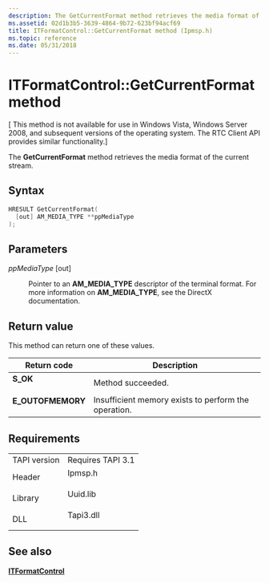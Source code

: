 ```yaml
---
description: The GetCurrentFormat method retrieves the media format of the current stream.
ms.assetid: 02d1b3b5-3639-4864-9b72-623bf94acf69
title: ITFormatControl::GetCurrentFormat method (Ipmsp.h)
ms.topic: reference
ms.date: 05/31/2018
---
```


# ITFormatControl::GetCurrentFormat method

\[ This method is not available for use in Windows Vista, Windows Server 2008, and subsequent versions of the operating system. The RTC Client API provides similar functionality.\]

The **GetCurrentFormat** method retrieves the media format of the current stream.

## Syntax


```C++
HRESULT GetCurrentFormat(
  [out] AM_MEDIA_TYPE **ppMediaType
);
```



## Parameters

<dl> <dt>

*ppMediaType* \[out\]
</dt> <dd>

Pointer to an **AM\_MEDIA\_TYPE** descriptor of the terminal format. For more information on **AM\_MEDIA\_TYPE**, see the DirectX documentation.

</dd> </dl>

## Return value

This method can return one of these values.



| Return code                                                                                   | Description                                                     |
|-----------------------------------------------------------------------------------------------|-----------------------------------------------------------------|
| <dl> <dt>**S\_OK**</dt> </dl>          | Method succeeded.<br/>                                    |
| <dl> <dt>**E\_OUTOFMEMORY**</dt> </dl> | Insufficient memory exists to perform the operation.<br/> |



 

## Requirements



|                         |                                                                                      |
|-------------------------|--------------------------------------------------------------------------------------|
| TAPI version<br/> | Requires TAPI 3.1<br/>                                                         |
| Header<br/>       | <dl> <dt>Ipmsp.h</dt> </dl>   |
| Library<br/>      | <dl> <dt>Uuid.lib</dt> </dl>  |
| DLL<br/>          | <dl> <dt>Tapi3.dll</dt> </dl> |



## See also

<dl> <dt>

[**ITFormatControl**](itformatcontrol.md)
</dt> </dl>

 

 




